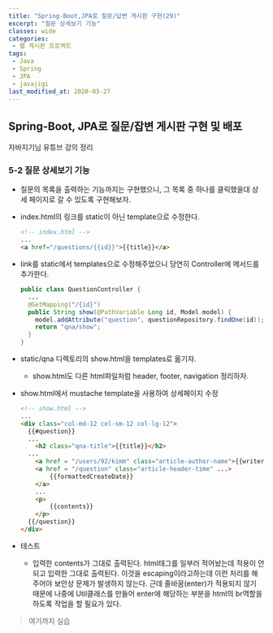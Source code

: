 ```yaml
---
title: "Spring-Boot,JPA로 질문/답변 게시판 구현(29)"
excerpt: "질문 상세보기 기능"
classes: wide
categories:
 - 웹 게시판 프로젝트
tags:
 - Java
 - Spring
 - JPA
 - javajigi
last_modified_at: 2020-03-27
---
```




## Spring-Boot, JPA로 질문/잡변 게시판 구현 및 배포

자바지기님 유튜브 강의 정리

### 5-2 질문 상세보기 기능

* 질문의 목록을 출력하는 기능까지는 구현했으니, 그 목록 중 하나를 클릭했을대 상세 페이지로 갈 수 있도록 구현해보자.

* index.html의 링크를 static이 아닌 template으로 수정한다.

  ```html
  <!-- index.html -->
  ...
  <a href="/questions/{{id}}">{{title}}</a>
  ```

* link를 static에서 templates으로 수정해주었으니 당연히 Controller에 메서드를 추가한다.

  ```java
  public class QuestionController {
    ...
    @GetMapping("/{id}")
    public String show(@PathVariable Long id, Model model) {
      model.addAttribute("question", questionRepository.findOne(id));
      return "qna/show";
    }
  }
  ```

* static/qna 디렉토리의 show.html을 templates로 옮기자.

  * show.html도 다른 html파일처럼 header, footer, navigation 정리하자.

* show.html에서 mustache template을 사용하여 상세페이지 수정

  ```html
  <!-- show.html -->
  ...
  <div class="col-md-12 col-sm-12 col-lg-12">
    {{#question}}
    ...
      <h2 class="qna-title">{{title}}</h2>
    ...
      <a href = "/users/92/kimm" class="article-author-name">{{writer.userId}}</a>
      <a href = "/question" class="article-header-time" ...>
          {{formattedCreateDate}}
      </a>
      ...
      <p>
          {{contents}}
      </p>
    {{/question}}  
  </div>
  ```

* 테스트
  
  * 입력한 contents가 그대로 출력된다. html태그를 일부러 적어놨는데 적용이 안되고 입력한 그대로 출력된다. 이것을 escaping이라고하는데 이런 처리를 해주어야 보안상 문제가 발생하지 않는다. 근데 줄바꿈(enter)가 적용되지 않기 때문에 나중에 Util클래스를 만들어 enter에 해당하는 부분을 html의 br역할을 하도록 작업을 할 필요가 있다. 

> 여기까지 실습